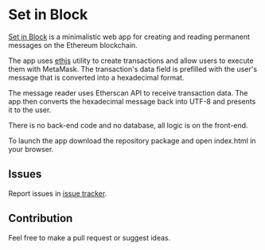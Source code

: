 # Set in Block

[Set in Block](https://setinblock.com) is a minimalistic web app for creating and reading permanent messages on the Ethereum blockchain.

The app uses [ethjs](https://github.com/ethjs/ethjs) utility to create transactions and allow users to execute them with MetaMask. The transaction's data field is prefilled with the user's message that is converted into a hexadecimal format.

The message reader uses Etherscan API to receive transaction data. The app then converts the hexadecimal message back into UTF-8 and presents it to the user.

There is no back-end code and no database, all logic is on the front-end.

To launch the app download the repository package and open index.html in your browser.

## Issues

Report issues in [issue tracker](https://github.com/dziungles/set-in-block/issues).

## Contribution

Feel free to make a pull request or suggest ideas.
